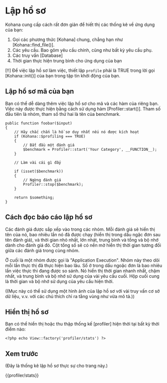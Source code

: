 # Lập hồ sơ

Kohana cung cấp cách rất đơn giản để hiết thị các thống kê về ứng dụng của bạn:

1. Gọi các phương thức [Kohana] chung, chẳng hạn như [Kohana::find_file()].
2. Các yêu cầu. Bao gôm yêu cầu chính, cũng như bất kỳ yêu cầu phụ.
3. Các truy vấn [Database]
4. Thời gian thực hiện trung bình cho ứng dụng của bạn

[!!]  Để việc lập hồ sơ làm việc, thiết lập `profile` phải là TRUE trong lời gọi [Kohana::init()] của bạn trong tập tin khởi động của bạn.

## Lập hồ sơ mã của bạn

Bạn có thể dễ dàng thêm việc lập hồ sơ cho mã và các hàm của riêng bạn.
Việc này được thực hiện bằng cách sử dụng hàm [Profiler::start()].
Tham số đầu tiên là nhóm, tham số thứ hai là tên của benchmark.

	public function foobar($input)
	{
		// Hãy chắc chắn là hồ sơ duy nhất nếu nó được kích hoạt
		if (Kohana::$profiling === TRUE)
		{
			// Bắt đầu một đánh giá
			$benchmark = Profiler::start('Your Category', __FUNCTION__);
		}

		// Làm vài cái gì đấy

		if (isset($benchmark))
		{
			// Ngừng đánh giá
			Profiler::stop($benchmark);
		}

		return $something;
	}

## Cách đọc báo cáo lập hồ sơ

Các đánh giá được sắp xếp vào trong các nhóm.
Mỗi đánh giá sẽ hiển thị tên của nó, bao nhiêu lần nó đã được chạy (hiển thị trong dấu ngặc đơn sau tên đánh giá), và thời gian nhỏ nhất, lớn nhát, trung bình và tổng và bộ nhớ dành cho đánh giá đó.
Cột tổng số sẽ có nền mờ hiển thị thời gian tương đối giữa các đánh giá trong cùng nhóm.

Ở cuối là một nhóm được gọi là "Application Execution".
Nhóm này theo dõi mỗi lần thực thị đã thực hiện bao lâu.
Số ở trong dấu ngoặc đơn là bao nhiêu lần việc thực thi đang được so sánh.
Nó hiển thị thời gian nhanh nhất, chậm nhất, và trung bình và bộ nhớ sử dụng của vài yêu cầu cuối.
Hộp cuối cung là thời gian và bộ nhớ sử dụng của yêu cầu hiện thời.

((Mục này có thể sử dụng một hình ảnh của lập hồ sơ với vài truy vấn cơ sở dữ liệu, v.v. với các chú thích chỉ ra tằng vùng như vừa mô tả.))

## Hiển thị hồ sơ

Bạn có thể hiển thị hoặc thu thập thống kế [profiler] hiện thời tại bất kỳ thời điểm nào:

    <?php echo View::factory('profiler/stats') ?>

## Xem trước

(Đây là thống kê lập hồ sơ thực sự cho trang này.)

{{profiler/stats}}